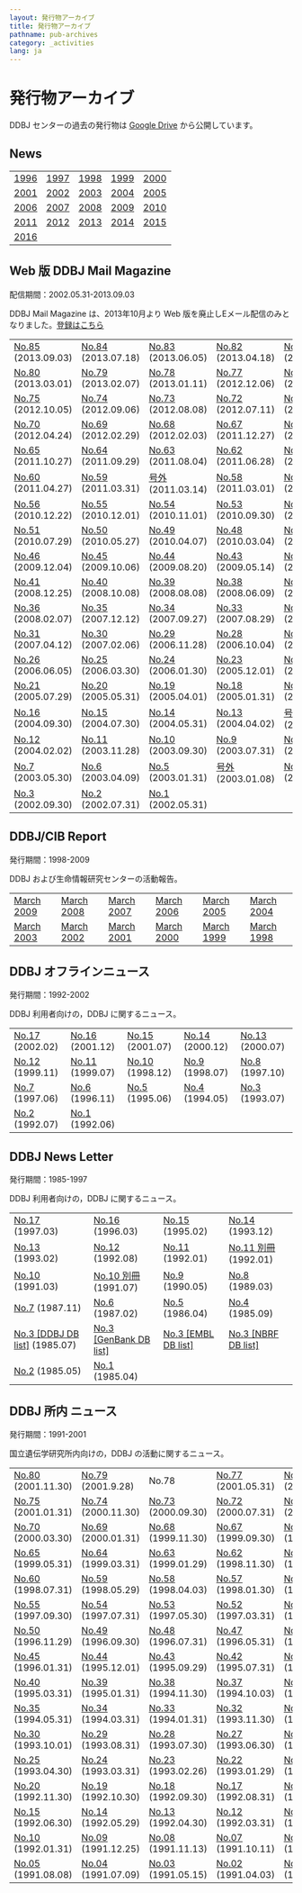 ```yaml
---
layout: 発行物アーカイブ
title: 発行物アーカイブ
pathname: pub-archives
category: _activities
lang: ja
---
```


# 発行物アーカイブ

DDBJ センターの過去の発行物は [Google Drive](https://drive.google.com/drive/u/2/folders/1Q9-RtK-maEp7HsYq0i9k-MxOTSldMr7G) から公開しています。

## News

|                                       |                                       |                                       |                                       |                                       |
| ------------------------------------- | ------------------------------------- | ------------------------------------- | ------------------------------------- | ------------------------------------- |
| [1996](/archives/ja/news-1996-j.html) | [1997](/archives/ja/news-1997-j.html) | [1998](/archives/ja/news-1998-j.html) | [1999](/archives/ja/news-1999-j.html) | [2000](/archives/ja/news-2000-j.html) |
| [2001](/archives/ja/news-2001-j.html) | [2002](/archives/ja/news-2002-j.html) | [2003](/archives/ja/news-2003-j.html) | [2004](/archives/ja/news-2004-j.html) | [2005](/archives/ja/news-2005-j.html) |
| [2006](/archives/ja/news-2006-j.html) | [2007](/archives/ja/news-2007-j.html) | [2008](/archives/ja/news-2008-j.html) | [2009](/archives/ja/news-2009-j.html) | [2010](/archives/ja/news-2010-j.html) |
| [2011](/archives/ja/news-2011-j.html) | [2012](/archives/ja/news-2012-j.html) | [2013](/archives/ja/news-2013-j.html) | [2014](/archives/ja/news-2014-j.html) | [2015](/archives/ja/news-2015-j.html) |
| [2016](/archives/ja/news-2016-j.html) |                                       |                                       |                                       |                                       |

## Web 版 DDBJ Mail Magazine

配信期間：2002.05.31-2013.09.03

DDBJ Mail Magazine は、2013年10月より Web 版を廃止しEメール配信のみとなりました。[登録はこちら](/subscribe.html)

|                                                                                         |                                                                                         |                                                                                         |                                                                                         |                                                                                         |
| --------------------------------------------------------------------------------------- | --------------------------------------------------------------------------------------- | --------------------------------------------------------------------------------------- | --------------------------------------------------------------------------------------- | --------------------------------------------------------------------------------------- |
| [No.85](https://drive.google.com/file/d/1S8PcjiLhvOoy34SQpLb5g8EjWn2Gs8Z8) (2013.09.03) | [No.84](https://drive.google.com/file/d/1GPfMSDI86QF0iTL4EdLjPAIhhPa9WcoW) (2013.07.18) | [No.83](https://drive.google.com/file/d/1lw4WMRnZIL5qPZ707KKD46izoN6Xe-Gb) (2013.06.05) | [No.82](https://drive.google.com/file/d/1g2R_dZzrmOPCDTDxvbppNHK2HJoOqm2h) (2013.04.18) | [No.81](https://drive.google.com/file/d/1o5fyp92KOVZOf_LhpJEs-l0I9P9ZwgQ3) (2013.03.14) |
| [No.80](https://drive.google.com/file/d/15Vn0jBQN6UrPzBtBNY4vrrOrTSj8VPiR) (2013.03.01) | [No.79](https://drive.google.com/file/d/1LQtFaKI6penRGG7A7BRcW4z2nGkHvwdJ) (2013.02.07) | [No.78](https://drive.google.com/file/d/1gs53vYqbxMDRrRrzTmTgHY5teAyuk7Ut) (2013.01.11) | [No.77](https://drive.google.com/file/d/1sqmrxBQRh4jks-Ptl7oqw80Ghy5w2fTn) (2012.12.06) | [No.76](https://drive.google.com/file/d/1aU1uKTK2Mqa2UgBE9zP9v5WlDbflIcuD) (2012.11.07) |
| [No.75](https://drive.google.com/file/d/1t7gh-awMeYU1BXdps_FzObrPkB_g3F9j) (2012.10.05) | [No.74](https://drive.google.com/file/d/1tIu1pGbzPmpjzLrURwUcNZuUOySkdXbh) (2012.09.06) | [No.73](https://drive.google.com/file/d/1buIJ24Yg6QjVecq70G2WT1DVDyUCBUvr) (2012.08.08) | [No.72](https://drive.google.com/file/d/1LqPLcdVnhvZL2ZVRb--HzpcVyQ0OtZSF) (2012.07.11) | [No.71](https://drive.google.com/file/d/1pVuVz8gQgNeV0ymvp13vy2bXwXnOc8bw) (2012.06.05) |
| [No.70](https://drive.google.com/file/d/1QFV53aLjvTpPe6VA3ZdI9N7AU5mFi8pV) (2012.04.24) | [No.69](https://drive.google.com/file/d/1bCg7MHmCb2LJSzmEYTnVlMkC4xr39bWL) (2012.02.29) | [No.68](https://drive.google.com/file/d/1ECL1iM7WR9yHba5sM2qyhYIsIboDNiV0) (2012.02.03) | [No.67](https://drive.google.com/file/d/1_Pch3BArVZjFqxIc0l2oDJpChDZ13zZo) (2011.12.27) | [No.66](https://drive.google.com/file/d/1mtBo6zDwDblluBuduY1xuFbGFGl3PJCq) (2011.11.30) |
| [No.65](https://drive.google.com/file/d/1c3qddaRrhqvb7LfYfMyCXXiXk-TZWsCp) (2011.10.27) | [No.64](https://drive.google.com/file/d/1IIq36tHBnBd9Zy4rdDhSAmaudQiwQ1Ys) (2011.09.29) | [No.63](https://drive.google.com/file/d/1kq5VTBJA1w1C8eW76p-TbfrHRT7ESQq_) (2011.08.04) | [No.62](https://drive.google.com/file/d/17rsk_pGWIHsmME9lDJNM-9r6YkLR2v-O) (2011.06.28) | [No.61](https://drive.google.com/file/d/11bVM5sW2ZY4poCoSF2IprDiNwlZbW_4J) (2011.05.31) |
| [No.60](https://drive.google.com/file/d/14G8ZYsxJnL1SOHbB37il2Edr5EfqCGnZ) (2011.04.27) | [No.59](https://drive.google.com/file/d/1nzob_y65xh2ukMdiplY9aUxVRw8AK7gi) (2011.03.31) | [号外](https://drive.google.com/file/d/1QSG392bHf3JuUigIEC94IpWugQrV7Otf) (2011.03.14)    | [No.58](https://drive.google.com/file/d/1FO2n6EtQklC9IzxYBI6zezCui13Lx9-U) (2011.03.01) | [No.57](https://drive.google.com/file/d/1y34RN6jncT9dZXm56_s_xY82FDm2UMCo) (2011.02.01) |
| [No.56](https://drive.google.com/file/d/1JnQTpTaDVRTsxPtuu4POyPNeQAVb1FLU) (2010.12.22) | [No.55](https://drive.google.com/file/d/1vbHmW1Mve7cBSIvu4tvN9LVndpY7m-wg) (2010.12.01) | [No.54](https://drive.google.com/file/d/1SDWuoiJ-A3LBgcgzcZtsVxBWX8podAZd) (2010.11.01) | [No.53](https://drive.google.com/file/d/1skFM--FAQ1jMaAwMJ0mvjGNc3v5aP9Nl) (2010.09.30) | [No.52](https://drive.google.com/file/d/15n5hbXUWncG8U2ERHYS6VIASCd1QOEP_) (2010.09.01) |
| [No.51](https://drive.google.com/file/d/1ekPU-QfbBpzBxcaHRehzpkPqjbSDTmdg) (2010.07.29) | [No.50](https://drive.google.com/file/d/1FjxfhWOZOsVPhaWlCuCT8yUzCFDhbqup) (2010.05.27) | [No.49](https://drive.google.com/file/d/1XPdObIF2Ju3RuQODF-BBbR7cPm9ugj4F) (2010.04.07) | [No.48](https://drive.google.com/file/d/1_f2m20VtZk7-6LLEUHF4UlBkXV7I4ojX) (2010.03.04) | [No.47](https://drive.google.com/file/d/114ix2FTXkMt1RW6CJn908djuTYVXVKW-) (2010.02.03) |
| [No.46](https://drive.google.com/file/d/1kkdinU7TC1ltMyqtErhg9ngJ-U535_TR) (2009.12.04) | [No.45](https://drive.google.com/file/d/1W7Dln6tE3_QUAaM8rccOkMQx0c8vIUGy) (2009.10.06) | [No.44](https://drive.google.com/file/d/1eKRFnf-FRelxdfGfYxXSXsEAeGeSqC_2) (2009.08.20) | [No.43](https://drive.google.com/file/d/1-tK1r0618JG50dyo7ezb0RCBTvvJdzAB) (2009.05.14) | [No.42](https://drive.google.com/file/d/11YB7-mbzh-rslDNPD1WtsDL3XZxk3pKk) (2009.04.27) |
| [No.41](https://drive.google.com/file/d/1FEhFWEVSc33_2Wh9L-cY6XuJWPQUeawO) (2008.12.25) | [No.40](https://drive.google.com/file/d/1bpkbSYwnXp2KeiqeCJAGjK6zWTFdj_oy) (2008.10.08) | [No.39](https://drive.google.com/file/d/1YS1bkPbHC6GqwwW24vxcv9_CI-DW6l2D) (2008.08.08) | [No.38](https://drive.google.com/file/d/1N0nebOHRzKGkYmDaRN7YeyupcLBlr8QI) (2008.06.09) | [No.37](https://drive.google.com/file/d/1D_kdTqeQKbF-LVjCoZknB46l6Wp4hT_X) (2008.04.04) |
| [No.36](https://drive.google.com/file/d/1L1XimUTWI35g6LwZxzmPRQAcfAaqZEMX) (2008.02.07) | [No.35](https://drive.google.com/file/d/1dhBtlNv4HqSAbLGIUnHCjqfP08_8mGJT) (2007.12.12) | [No.34](https://drive.google.com/file/d/1KILMR0bcpNIdsTVcx-9-hHnBosfweJDr) (2007.09.27) | [No.33](https://drive.google.com/file/d/1tklAjvKyNhkQK9F62BwFMN8V3ZnzcdDH) (2007.08.29) | [No.32](https://drive.google.com/file/d/1XR_zvIeSBL_juGCyaJvkdZPGjyjBoKHh) (2007.06.14) |
| [No.31](https://drive.google.com/file/d/192Tb7dojAtJm2FTb2wqkJCTA3M6JPfGJ) (2007.04.12) | [No.30](https://drive.google.com/file/d/1y6DAfAxMZ8HZ95VwQO2-n3Gb9vmCpvBX) (2007.02.06) | [No.29](https://drive.google.com/file/d/14k4l-nWTHGG_NIf95bdacvqlrTVuRLSw) (2006.11.28) | [No.28](https://drive.google.com/file/d/1c6QLRBnHixU7D3PyrgNdgOodJ7IFg1LR) (2006.10.04) | [No.27](https://drive.google.com/file/d/14KcPQDkjeq9QfsiKHXw6PLITGf9PTTZH) (2006.08.03) |
| [No.26](https://drive.google.com/file/d/1M31uHYT475hkCYQjh_gHzOmJUWq6um4u) (2006.06.05) | [No.25](https://drive.google.com/file/d/1Vv_BrMrp85xX8Vv7tbw38jcsBMXvpSPZ) (2006.03.30) | [No.24](https://drive.google.com/file/d/1t_Ls10r0hybYlfFKoGCxTky9vX4A-lb4) (2006.01.30) | [No.23](https://drive.google.com/file/d/1_WAUva0jPzaU5GX4p98HDtD2n21CA8PG) (2005.12.01) | [No.22](https://drive.google.com/file/d/1cjzKiRtodhobcn7fW7DspH-02qZpbAy4) (2005.09.30) |
| [No.21](https://drive.google.com/file/d/1Etr0ktQG0kBj29T-Y0h5-9a7-sw31nry) (2005.07.29) | [No.20](https://drive.google.com/file/d/1hUWw2GkXMjR_92NnLM2juGAcAY60HMtp) (2005.05.31) | [No.19](https://drive.google.com/file/d/1BT_NYV-2WiPVROVBAsky-bZyZJQVqQ8w) (2005.04.01) | [No.18](https://drive.google.com/file/d/19wlZ8Q1sYF9FKuXhGrBz8SLBOPYY6jTA) (2005.01.31) | [No.17](https://drive.google.com/file/d/1jNMfse0u_ef4wujiwkUhT3tSvZpHnRij) (2004.12.01) |
| [No.16](https://drive.google.com/file/d/1N4G9Qz-iPMUPyG1GJ1ctUZ4l48TEGYUc) (2004.09.30) | [No.15](https://drive.google.com/file/d/1k2ZM4FLb1eTsjVlWyRisC7EpevT8sa7j) (2004.07.30) | [No.14](https://drive.google.com/file/d/1nTlRt7JDN9pOAh9nPji2bJf1XLCqLluI) (2004.05.31) | [No.13](https://drive.google.com/file/d/1V2pC0tLesEaiu8qo4d8gk5LLm0-O-ffb) (2004.04.02) | [号外](https://drive.google.com/file/d/1kTQf1Zrre1c22fpN-3eYd6qWK5v0URf0) (2004.03.10)    |
| [No.12](https://drive.google.com/file/d/1N9FmWEUZw2aBk0vEYagbMnS2KMC13QFJ) (2004.02.02) | [No.11](https://drive.google.com/file/d/1RebLVWGiFfPWMGXlSEf3fHger-pB1IHK) (2003.11.28) | [No.10](https://drive.google.com/file/d/1RdZICWMvgWKLN9qAQYIfh8ZylP3KvCD7) (2003.09.30) | [No.9](https://drive.google.com/file/d/1jCBmqGTL8hQnybIEmbmc4F9-wvTnRTLb) (2003.07.31)  | [No.8](https://drive.google.com/file/d/1zk2rRB_F19xJEzoCcMWpnfGeMCOZ-x-z) (2003.06.26)  |
| [No.7](https://drive.google.com/file/d/1D05VB_pRkGZVuHDzY8kZOuHxSlRt3pTS) (2003.05.30)  | [No.6](https://drive.google.com/file/d/1ruNLwXbbq_TCboYOXzj6aqiwZMHB9s7v) (2003.04.09)  | [No.5](https://drive.google.com/file/d/1v5PNTE8zBVhPMPqPlhPZC-Ye1PCF8HjG) (2003.01.31)  | [号外](https://drive.google.com/file/d/1hSKQedOjMNllEAkgM3RlkAoKETxsGl0N) (2003.01.08)    | [No.4](https://drive.google.com/file/d/1nBmdm-vTT_VPazq0x7mB6tanO4M9jQ6D) (2002.12.05)  |
| [No.3](https://drive.google.com/file/d/1BzPhg3ORtRAoRaBmoVNMm3FJSHIh1mJQ) (2002.09.30)  | [No.2](https://drive.google.com/file/d/1WvAG7J_PhawZRcNH7jOfhansUQ2oMrbs) (2002.07.31)  | [No.1](https://drive.google.com/file/d/1782Hd6NEwYADTgMCwtS_B2tlgNgbs_ze) (2002.05.31)  |                                                                                         |                                                                                         |

## DDBJ/CIB Report

発行期間：1998-2009

DDBJ および生命情報研究センターの活動報告。

|                                                                                 |                                                                                 |                                                                                 |                                                                                 |                                                                                 |                                                                                 |
| ------------------------------------------------------------------------------- | ------------------------------------------------------------------------------- | ------------------------------------------------------------------------------- | ------------------------------------------------------------------------------- | ------------------------------------------------------------------------------- | ------------------------------------------------------------------------------- |
| [March 2009](https://drive.google.com/file/d/1_PylGS_Ekw8j7vxXHIElCjD2Sw-GSHTQ) | [March 2008](https://drive.google.com/file/d/1cEOf5fuf_BpEZ4KxciHtktf22lhweAXa) | [March 2007](https://drive.google.com/file/d/11O1x5ro6FP6Jc5uF-V5WjY-x1VPWqxQ4) | [March 2006](https://drive.google.com/file/d/1RUd6UtgsEgm0zRqcNTntjvARZZKby5Mb) | [March 2005](https://drive.google.com/file/d/1J1TaSzjmVjjKSQv_nrVpBf0OwjCm1GSc) | [March 2004](https://drive.google.com/file/d/1tBmFsA6LGn6gdN_99LRy46MRfkQXlVbl) |
| [March 2003](https://drive.google.com/file/d/1kDxJw2x7hVZDX6w7djY6XBhx5fgm_nOU) | [March 2002](https://drive.google.com/file/d/1uHkebT1GYufCIRAzVUDrxJvo5_O-LfZW) | [March 2001](https://drive.google.com/file/d/1PFUaYMbmM7WN6K67qzV2gIf4Qq-KMuJn) | [March 2000](https://drive.google.com/file/d/1gUrxSS26VQpBTwmb1DqP2ulpmqnp9W6_) | [March 1999](https://drive.google.com/file/d/1Hjj41AmvAx5dqIzjYNHj1jgYf-wBodzM) | [March 1998](https://drive.google.com/file/d/1td2chHkldkgg3YfzXMyI9_YPe6lwkawa) |

## DDBJ オフラインニュース

発行期間：1992-2002

DDBJ 利用者向けの，DDBJ に関するニュース。

|                                                                                      |                                                                                      |                                                                                      |                                                                                      |                                                                                      |
| ------------------------------------------------------------------------------------ | ------------------------------------------------------------------------------------ | ------------------------------------------------------------------------------------ | ------------------------------------------------------------------------------------ | ------------------------------------------------------------------------------------ |
| [No.17](https://drive.google.com/file/d/1XFL0P35ALJxldveqn7i2_0wdJyX7A-9f) (2002.02) | [No.16](https://drive.google.com/file/d/1gMCpY39v02wFc6ohQqbjwvN1MrgAECAM) (2001.12) | [No.15](https://drive.google.com/file/d/1j8wgvx0Y5FhleDjcnBZ_0OYScwjyElX_) (2001.07) | [No.14](https://drive.google.com/file/d/1i6_XVbR4ZbBfmavG7M8Y3Q36MayklW19) (2000.12) | [No.13](https://drive.google.com/file/d/1OefXFQI87aVEnGJCKyvVOq4X3bdDc75j) (2000.07) |
| [No.12](https://drive.google.com/file/d/1sS_seXHyYHj3H52Fday6QuMWyxxC1UeO) (1999.11) | [No.11](https://drive.google.com/file/d/1P6TaepSnmWdPDGoqX9ca4XmRXYcFv0WM) (1999.07) | [No.10](https://drive.google.com/file/d/1TVlImRNjmHWqn6k5DKZ1IM_W6wq7HSIB) (1998.12) | [No.9](https://drive.google.com/file/d/1Vx975ZfxdhThoeoVK38P49UqYwD2wO0c) (1998.07)  | [No.8](https://drive.google.com/file/d/1WFh0X-jZ6VDLJfykn7r5KATozFS9F4vm) (1997.10)  |
| [No.7](https://drive.google.com/file/d/1_AXuV_1Oz7Lzej78nns4E9tQi8QOCjfW) (1997.06)  | [No.6](https://drive.google.com/file/d/1OVn42oeDNs02U7xf657sLt7IonFJH4iZ) (1996.11)  | [No.5](https://drive.google.com/file/d/1asigzNh_czF41V4nCyrLCwW0kwjsnro7) (1995.06)  | [No.4](https://drive.google.com/file/d/11R1kXuSF48wn7DMvRNwq5lr1FYB31zv_) (1994.05)  | [No.3](https://drive.google.com/file/d/1Fz5mwxNDKZKWqIBYP9E2MqCYxZxviRwc) (1993.07)  |
| [No.2](https://drive.google.com/file/d/1QE4LiF1yTJyrELqpn1fxn3th_yX3C32K) (1992.07)  | [No.1](https://drive.google.com/file/d/1M72IGYP60fxCB60fhoGeP9-OCiwFoAT7) (1992.06)  |                                                                                      |                                                                                      |                                                                                      |

## DDBJ News Letter

発行期間：1985-1997

DDBJ 利用者向けの，DDBJ に関するニュース。

|    |    |    |    |
| ---- | ---- | ---- | ---- |
|  [No.17](https://drive.google.com/file/d/1MoZZ8kQE7o9OT6VSbz35h5uB75WWOa41) (1997.03)  |  [No.16](https://drive.google.com/file/d/1ojP8Q_oPrBAtSpbYJAHM67qNufNPSOeJ) (1996.03)  |  [No.15](https://drive.google.com/file/d/1JBkzjRJ1RwtQ2sQYB3rqruakZGA1RYFu) (1995.02)  |  [No.14](https://drive.google.com/file/d/1ap3UK8VRoLbYS7LMrkF65AiK5s3tyz8m) (1993.12)  |
|  [No.13](https://drive.google.com/file/d/1OqxLvuhCyk2DD8l6j1FbE2u-6ij1UQAg) (1993.02)  |  [No.12](https://drive.google.com/file/d/1a4x7FQRBoTMQhU0yTalQkf-xXnDMuAL4) (1992.08)  |  [No.11](https://drive.google.com/file/d/1t-uIaoEs_gtBlA1PCnuc97B4Xl8q3WwS) (1992.01)  |  [No.11 別冊](https://drive.google.com/file/d/1fK-ww0vYXUH-YHrCUwUYcBCMAZq-E5H3) (1992.01)  |
|  [No.10](https://drive.google.com/file/d/1Yqij6CSgfi_ZhdeVrsTfeTKSzfsOqGGJ) (1991.03)  |  [No.10 別冊](https://drive.google.com/file/d/1AkEC4se6A5lqEMB2wwbwl0ofm3WBtZJr) (1991.07)  |  [No.9](https://drive.google.com/file/d/1BTxK_y7H8qkZbB6fIGXtzUxs9wP3TFXE) (1990.05)  |  [No.8](https://drive.google.com/file/d/1dBMaJwUFKzEeA9bdRFF69REGzAf78Jni) (1989.03)  |
|  [No.7](https://drive.google.com/file/d/1lwChj3l7c_OevRfQ7KgYFjrrVozQ7Udi) (1987.11)  |  [No.6](https://drive.google.com/file/d/18jMFl2QaEqnUG0iYUQ1bml5w_VTBSd0l) (1987.02)  |  [No.5](https://drive.google.com/file/d/1lc7jy6mJM459cDDpOuQumSsKzmzwuFVy) (1986.04)  |  [No.4](https://drive.google.com/file/d/1ROYAQFRh8jzB5SN-UVHJ3Yv5hKZl12rf) (1985.09)  |
|  [No.3 [DDBJ DB list]](https://drive.google.com/file/d/17uVqPmj_i8naRZTCvpLSvAVWpY8a4Fkf) (1985.07)  |  [No.3 [GenBank DB list]](https://drive.google.com/file/d/1a9eBvLOagepnhRKnVKGq84nzE4ib690g)  |  [No.3 [EMBL DB list]](https://drive.google.com/file/d/1YDA04EUJI__u4vzXIju_ymlVVT-qQeZc)  |  [No.3 [NBRF DB list]](https://drive.google.com/file/d/1tleuyh0rgqSZ9dvnKYDr8OoAwQsmI4Fg)  |
|  [No.2](https://drive.google.com/file/d/1_gHDBExgEzi3igdiEY4dE_iLMtorSAyM) (1985.05)  |  [No.1](https://drive.google.com/file/d/1ScRDP-0Z2qnRspCnPsv09BS4_F4o-tNC) (1985.04)  |

## DDBJ 所内 ニュース

発行期間：1991-2001

国立遺伝学研究所内向けの，DDBJ の活動に関するニュース。

|                                                                                         |                                                                                         |                                                                                         |                                                                                         |                                                                                         |
| --------------------------------------------------------------------------------------- | --------------------------------------------------------------------------------------- | --------------------------------------------------------------------------------------- | --------------------------------------------------------------------------------------- | --------------------------------------------------------------------------------------- |
| [No.80](https://drive.google.com/file/d/11XU7x4TxXI7VMDqZJDG4mH0zTVpnsivl) (2001.11.30) | [No.79](https://drive.google.com/file/d/1gIKvV1e4Ah3uy5jH6RLwpvdFwcJCmzHt) (2001.9.28)  | No.78                                                                                   | [No.77](https://drive.google.com/file/d/1px1Wz8w5_yPmbnzpBcEpLxi5fxzQ7rJJ) (2001.05.31) | [No.76](https://drive.google.com/file/d/1NF8q1Lm218ptAInspQvZho4SyokE5EGg) (2001.03.30) |
| [No.75](https://drive.google.com/file/d/1s1O9XjKF6Hw7qOZ9-mCg5eiSHHwJtTOS) (2001.01.31) | [No.74](https://drive.google.com/file/d/1UtD3gAW4KmAwaFOZ7qJC4Wi3qhJdH64h) (2000.11.30) | [No.73](https://drive.google.com/file/d/1tNlh1GhhFIx3_AYgZjZP1RxaDvy5dRAa) (2000.09.30) | [No.72](https://drive.google.com/file/d/1NieXG9GB6ooiL1OSRVrUWRJRqYPWkr4W) (2000.07.31) | [No.71](https://drive.google.com/file/d/1zSoSus0W3qow42M0sbAT8FJ1fJYkzIY1) (2000.05.31) |
| [No.70](https://drive.google.com/file/d/1AKJCMgxLMl7WMvlNRuJpuQlli4x5GFsA) (2000.03.30) | [No.69](https://drive.google.com/file/d/1xII6LYadZn2b2_xS9WbcnvhhhaYS4J75) (2000.01.31) | [No.68](https://drive.google.com/file/d/1SebX9W8H-f78QBKuTDPELni89iDE3-Y7) (1999.11.30) | [No.67](https://drive.google.com/file/d/1ET9wgUyHXyi5mgWJXRtYIWHg6lTtzOwA) (1999.09.30) | [No.66](https://drive.google.com/file/d/16cmae1pxjQ9NDqKLkzCkIKRCB3q-m2rk) (1999.07.30) |
| [No.65](https://drive.google.com/file/d/13ux3fbxxT37ROgpnF1tjzTCX83tcG8ob) (1999.05.31) | [No.64](https://drive.google.com/file/d/1r2HEduyxzLQAo_8eVRe5Aht5tdujelYW) (1999.03.31) | [No.63](https://drive.google.com/file/d/1i37AWJkgcJfJY9nmqyrbaTaU70x6lkQ4) (1999.01.29) | [No.62](https://drive.google.com/file/d/1kmxgiVCC6FhAEMlesg4NTrwbU121stwO) (1998.11.30) | [No.61](https://drive.google.com/file/d/15XBcqHzKF-X4iVjInMI4F_hzTLTuTTSd) (1998.09.30) |
| [No.60](https://drive.google.com/file/d/1V6tvuZTSkZJ6yYtuS8W4LX8WYbtSQfSh) (1998.07.31) | [No.59](https://drive.google.com/file/d/13LB-B9R1AVGUC2A3n2PusG2xHmrSyFt_) (1998.05.29) | [No.58](https://drive.google.com/file/d/1tOlis7isUtNeNKypn2ekVhpUnTThtRWg) (1998.04.03) | [No.57](https://drive.google.com/file/d/1ObYH9lcLY0AB66DUimaiHCEP-1zOxmVa) (1998.01.30) | [No.56](https://drive.google.com/file/d/1XIclsd5hc2SXFnjYqt79n3Ja2yvncTHN) (1997.11.28) |
| [No.55](https://drive.google.com/file/d/1eOHEC0M_SdU33kkAO5omZZuJYhjs-BrR) (1997.09.30) | [No.54](https://drive.google.com/file/d/1holJdoWTXeuzmW4cBTMKcdhSOFmm9big) (1997.07.31) | [No.53](https://drive.google.com/file/d/15BoY2G-ssgpGPBwPRUji_mykBQnO5kLu) (1997.05.30) | [No.52](https://drive.google.com/file/d/1bFfb50q5N5f-2fc9ez1hluBWl2T8EycC) (1997.03.31) | [No.51](https://drive.google.com/file/d/1j_-OQASNmlAkt1VLNFauxMz7VDb0Wmua) (1996.11.29) |
| [No.50](https://drive.google.com/file/d/1N5gxYFbRweYG775SW8Zbvv0qFAzaNHeG) (1996.11.29) | [No.49](https://drive.google.com/file/d/1J8d6BBWeE1dU9vyS6BbisgvDsPk_VhXX) (1996.09.30) | [No.48](https://drive.google.com/file/d/11mvy_xElROORVCJ7SVQDGC7IuN2PRr6C) (1996.07.31) | [No.47](https://drive.google.com/file/d/1iZFZzprkUqO5NAXK1rq6evrTuqQXD_Wu) (1996.05.31) | [No.46](https://drive.google.com/file/d/1caauwcTSQ1TR-MVobdJ86vzuPYsXv-v1) (1996.04.01) |
| [No.45](https://drive.google.com/file/d/17ra-6UbJiicm7GpSwabyyZ-qdi3rx_xZ) (1996.01.31) | [No.44](https://drive.google.com/file/d/1AuOJWQ8LiIvov8v-lZFm_X7S0XAEler_) (1995.12.01) | [No.43](https://drive.google.com/file/d/1wBISuCdM8M8NrErZWgNDFv37yf7eOiaY) (1995.09.29) | [No.42](https://drive.google.com/file/d/1brHZx2iyHfgqE-1rzMsdBBSBMUUJshAu) (1995.07.31) | [No.41](https://drive.google.com/file/d/1kBw_rw9KwNv3aB7L1XzoezUPfnnmsYEu) (1995.05.31) |
| [No.40](https://drive.google.com/file/d/1O0_QHSeO8j_a3nacdkdgUujbr1pfTYQv) (1995.03.31) | [No.39](https://drive.google.com/file/d/1o56KAqI84vIKp78kj4GighRDG7W1_2q6) (1995.01.31) | [No.38](https://drive.google.com/file/d/123MlDSRGymwIKLd2qQz4ub-VvFUEpF3B) (1994.11.30) | [No.37](https://drive.google.com/file/d/1VDFjrLVDs9lLfF9TuqjWNBlnIt9JxvQw) (1994.10.03) | [No.36](https://drive.google.com/file/d/1NDL5m2SqELf8_JafOrqJncDLFUF4rUbE) (1994.07.29) |
| [No.35](https://drive.google.com/file/d/1iuSvU-a0QmWqMQ0is4j7S3TON6szWpos) (1994.05.31) | [No.34](https://drive.google.com/file/d/19oDpSPGi4NrMpo9ErKu3VDU1wff5a2Yn) (1994.03.31) | [No.33](https://drive.google.com/file/d/19ytKHr0G3d2FkhOt-i1PlgCIhqeYE1fz) (1994.01.31) | [No.32](https://drive.google.com/file/d/11t0H3HLMwBL69BP7ybPRCz3S9bQJq3dk) (1993.11.30) | [No.31](https://drive.google.com/file/d/1mdlB2IXljqaDgmVt0x4jeQhjIKrNwCGw) (1993.10.29) |
| [No.30](https://drive.google.com/file/d/1NNfTi_JSGnCDXwxMoOTkRTKtYKxLR1Yf) (1993.10.01) | [No.29](https://drive.google.com/file/d/16jA8W-8MhzIirK9dExy1Un7jbhs40-TJ) (1993.08.31) | [No.28](https://drive.google.com/file/d/12xcR-RLRb6QrEH7cLeTgYSoiryMlMjZW) (1993.07.30) | [No.27](https://drive.google.com/file/d/1OV44Kh5HY6VcqW_YMNr4DktWZLp08BQN) (1993.06.30) | [No.26](https://drive.google.com/file/d/1CxnrRiGFtQb_6g3r3BryVob7iW2fIDKj) (1993.06.01) |
| [No.25](https://drive.google.com/file/d/1wN_F0k2wDfHeEf74k43Mo9b7A0aMZg3T) (1993.04.30) | [No.24](https://drive.google.com/file/d/1YKPK32OwOuEKpld9MiTCZxGAMa9dm1Pr) (1993.03.31) | [No.23](https://drive.google.com/file/d/1Q6wykyzR4xNeG-_Ugf2PlkpjQICycbIz) (1993.02.26) | [No.22](https://drive.google.com/file/d/1VUoKiucjTQQgDOmcTIrxMlHrYmaJl-Ik) (1993.01.29) | [No.21](https://drive.google.com/file/d/1nLKOy3oY7wj8UJB3oSJz_7hh38hW7jyi) (1992.12.28) |
| [No.20](https://drive.google.com/file/d/12OG0rVg0JtwxScpMwQsZzhQ-dkB4a5Lx) (1992.11.30) | [No.19](https://drive.google.com/file/d/1150Qr5l3t2aNzwTcd-th7OrqNDeLPdRe) (1992.10.30) | [No.18](https://drive.google.com/file/d/1dkK5uNwjZN-P5bJhIkd3JJqxFh0eSo8S) (1992.09.30) | [No.17](https://drive.google.com/file/d/1fyQULi5GaqY_3olNBkDkvNDCDo0sTv-1) (1992.08.31) | [No.16](https://drive.google.com/file/d/1yGvqgX4hgl1nXdZeXrZ7gR-SBknAz8fP) (1992.07.31) |
| [No.15](https://drive.google.com/file/d/1y23tNW07Y4V7b5mj-zCf2cDRZi0tVL7F) (1992.06.30) | [No.14](https://drive.google.com/file/d/17rWjtQ6xIWM_fB3SvxMwfk89-iwzbrn4) (1992.05.29) | [No.13](https://drive.google.com/file/d/19PBK5kIKUdK4ZSUnzKEnkacOCRZkRgsJ) (1992.04.30) | [No.12](https://drive.google.com/file/d/1FiIlMPNJTypSn1C01Y-4Vlyuyrk_lsEx) (1992.03.31) | [No.11](https://drive.google.com/file/d/1X0czDgplAaKn1RTwnKif5iGp8eqNA6hd) (1992.02.28) |
| [No.10](https://drive.google.com/file/d/1eIRje86x41sYckskTMGDi5Y-UKpj5McQ) (1992.01.31) | [No.09](https://drive.google.com/file/d/1eI2nGaSmuKcbyHLw73SsEl7VfQtppfEZ) (1991.12.25) | [No.08](https://drive.google.com/file/d/11Z0e3wGeAvrO7v3lo5h9e_PPH0InCgz2) (1991.11.13) | [No.07](https://drive.google.com/file/d/18g0bSEinvTqaneUk1XjQl5volSx1BhpQ) (1991.10.11) | [No.06](https://drive.google.com/file/d/1v1Z55HouvyPwbI_Mp-nAx2hTyRTlqUut) (1991.09.09) |
| [No.05](https://drive.google.com/file/d/19zAwQMK7Ucu8fykbfGkBgn1lXsGGYP1m) (1991.08.08) | [No.04](https://drive.google.com/file/d/1EISVGyJsKhRZmRzJFrgdhHMnyvxV-S1D) (1991.07.09) | [No.03](https://drive.google.com/file/d/1GjvFIZP1GpvEXposm7bUFrgNI_Dql4XL) (1991.05.15) | [No.02](https://drive.google.com/file/d/1wYmRiftwIPgEbx9nNDs76udRNqkRws9U) (1991.04.03) | [No.01](https://drive.google.com/file/d/17QgOYPJ-S5twppKXOrtRprpmdAK0FI4n) (1991.02.07) |
